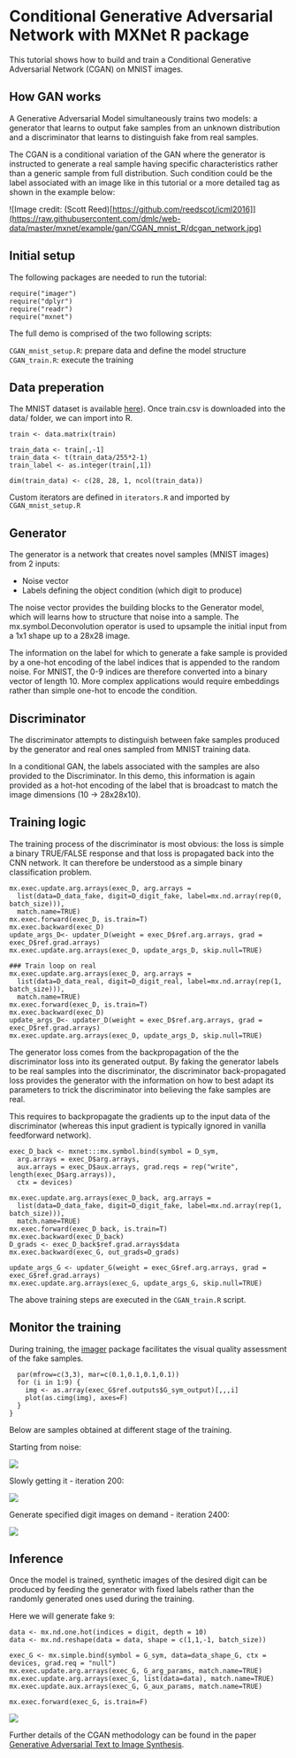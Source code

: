 <!--- Licensed to the Apache Software Foundation (ASF) under one -->
<!--- or more contributor license agreements.  See the NOTICE file -->
<!--- distributed with this work for additional information -->
<!--- regarding copyright ownership.  The ASF licenses this file -->
<!--- to you under the Apache License, Version 2.0 (the -->
<!--- "License"); you may not use this file except in compliance -->
<!--- with the License.  You may obtain a copy of the License at -->

<!---   http://www.apache.org/licenses/LICENSE-2.0 -->

<!--- Unless required by applicable law or agreed to in writing, -->
<!--- software distributed under the License is distributed on an -->
<!--- "AS IS" BASIS, WITHOUT WARRANTIES OR CONDITIONS OF ANY -->
<!--- KIND, either express or implied.  See the License for the -->
<!--- specific language governing permissions and limitations -->
<!--- under the License. -->

# Conditional Generative Adversarial Network with MXNet R package 

This tutorial shows how to build and train a Conditional Generative Adversarial Network (CGAN) on MNIST images.

## How GAN works
A Generative Adversarial Model simultaneously trains two models: a generator that learns to output fake samples from an unknown distribution and a discriminator that learns to distinguish fake from real samples.

The CGAN is a conditional variation of the GAN where the generator is instructed to generate a real sample having specific characteristics rather than a generic sample from full distribution. Such condition could be the label associated with an image like in this tutorial or a more detailed tag as shown in the example below:

![Image credit: (Scott Reed)[https://github.com/reedscot/icml2016]](https://raw.githubusercontent.com/dmlc/web-data/master/mxnet/example/gan/CGAN_mnist_R/dcgan_network.jpg)

## Initial setup

The following packages are needed to run the tutorial:

```
require("imager")
require("dplyr")
require("readr")
require("mxnet")
```

The full demo is comprised of the two following scripts:

```CGAN_mnist_setup.R```: prepare data and define the model structure
```CGAN_train.R```: execute the training

## Data preperation

The MNIST dataset is available [here](https://www.kaggle.com/c/digit-recognizer/data)). Once train.csv is downloaded into the data/ folder, we can import into R.

```train <- read_csv('data/train.csv')
train <- data.matrix(train)

train_data <- train[,-1]
train_data <- t(train_data/255*2-1)
train_label <- as.integer(train[,1])

dim(train_data) <- c(28, 28, 1, ncol(train_data))
```
Custom iterators are defined in ```iterators.R``` and imported by ```CGAN_mnist_setup.R```

## Generator
The generator is a network that creates novel samples (MNIST images) from 2 inputs:

- Noise vector
- Labels defining the object condition (which digit to produce)

The noise vector provides the building blocks to the Generator model, which will learns how to structure that noise into a sample. The mx.symbol.Deconvolution operator is used to upsample the initial input from a 1x1 shape up to a 28x28 image.

The information on the label for which to generate a fake sample is provided by a one-hot encoding of the label indices that is appended to the random noise. For MNIST, the 0-9 indices are therefore converted into a binary vector of length 10. More complex applications would require embeddings rather than simple one-hot to encode the condition.

## Discriminator
The discriminator attempts to distinguish between fake samples produced by the generator and real ones sampled from MNIST training data.

In a conditional GAN, the labels associated with the samples are also provided to the Discriminator. In this demo, this information is again provided as a hot-hot encoding of the label that is broadcast to match the image dimensions (10 -> 28x28x10).

## Training logic
The training process of the discriminator is most obvious: the loss is simple a binary TRUE/FALSE response and that loss is propagated back into the CNN network. It can therefore be understood as a simple binary classification problem.

```### Train loop on fake
mx.exec.update.arg.arrays(exec_D, arg.arrays = 
  list(data=D_data_fake, digit=D_digit_fake, label=mx.nd.array(rep(0, batch_size))), 
  match.name=TRUE)
mx.exec.forward(exec_D, is.train=T)
mx.exec.backward(exec_D)
update_args_D<- updater_D(weight = exec_D$ref.arg.arrays, grad = exec_D$ref.grad.arrays)
mx.exec.update.arg.arrays(exec_D, update_args_D, skip.null=TRUE)

### Train loop on real
mx.exec.update.arg.arrays(exec_D, arg.arrays = 
  list(data=D_data_real, digit=D_digit_real, label=mx.nd.array(rep(1, batch_size))), 
  match.name=TRUE)
mx.exec.forward(exec_D, is.train=T)
mx.exec.backward(exec_D)
update_args_D<- updater_D(weight = exec_D$ref.arg.arrays, grad = exec_D$ref.grad.arrays)
mx.exec.update.arg.arrays(exec_D, update_args_D, skip.null=TRUE)
```

The generator loss comes from the backpropagation of the the discriminator loss into its generated output. By faking the generator labels to be real samples into the discriminator, the discriminator back-propagated loss provides the generator with the information on how to best adapt its parameters to trick the discriminator into believing the fake samples are real.

This requires to backpropagate the gradients up to the input data of the discriminator (whereas this input gradient is typically ignored in vanilla feedforward network).

```### Update Generator weights - use a seperate executor for writing data gradients
exec_D_back <- mxnet:::mx.symbol.bind(symbol = D_sym, 
  arg.arrays = exec_D$arg.arrays, 
  aux.arrays = exec_D$aux.arrays, grad.reqs = rep("write", length(exec_D$arg.arrays)), 
  ctx = devices)

mx.exec.update.arg.arrays(exec_D_back, arg.arrays = 
  list(data=D_data_fake, digit=D_digit_fake, label=mx.nd.array(rep(1, batch_size))), 
  match.name=TRUE)
mx.exec.forward(exec_D_back, is.train=T)
mx.exec.backward(exec_D_back)
D_grads <- exec_D_back$ref.grad.arrays$data
mx.exec.backward(exec_G, out_grads=D_grads)

update_args_G <- updater_G(weight = exec_G$ref.arg.arrays, grad = exec_G$ref.grad.arrays)
mx.exec.update.arg.arrays(exec_G, update_args_G, skip.null=TRUE)
```

The above training steps are executed in the ```CGAN_train.R``` script.

## Monitor the training

During training, the [imager](http://dahtah.github.io/imager/) package facilitates the visual quality assessment of the fake samples.

```if (iteration==1 | iteration %% 100==0){
  par(mfrow=c(3,3), mar=c(0.1,0.1,0.1,0.1))
  for (i in 1:9) {
    img <- as.array(exec_G$ref.outputs$G_sym_output)[,,,i]
    plot(as.cimg(img), axes=F)
  }
}
```
Below are samples obtained at different stage of the training.

Starting from noise:

![](https://raw.githubusercontent.com/dmlc/web-data/master/mxnet/example/gan/CGAN_mnist_R/CGAN_1.png)

Slowly getting it - iteration 200:

![](https://raw.githubusercontent.com/dmlc/web-data/master/mxnet/example/gan/CGAN_mnist_R/CGAN_200.png)

Generate specified digit images on demand - iteration 2400:

![](https://raw.githubusercontent.com/dmlc/web-data/master/mxnet/example/gan/CGAN_mnist_R/CGAN_2400.png)

## Inference

Once the model is trained, synthetic images of the desired digit can be produced by feeding the generator with fixed labels rather than the randomly generated ones used during the training.

Here we will generate fake ```9```:

```digit <- mx.nd.array(rep(9, times=batch_size))
data <- mx.nd.one.hot(indices = digit, depth = 10)
data <- mx.nd.reshape(data = data, shape = c(1,1,-1, batch_size))

exec_G <- mx.simple.bind(symbol = G_sym, data=data_shape_G, ctx = devices, grad.req = "null")
mx.exec.update.arg.arrays(exec_G, G_arg_params, match.name=TRUE)
mx.exec.update.arg.arrays(exec_G, list(data=data), match.name=TRUE)
mx.exec.update.aux.arrays(exec_G, G_aux_params, match.name=TRUE)

mx.exec.forward(exec_G, is.train=F)
```
![](https://raw.githubusercontent.com/dmlc/web-data/master/mxnet/example/gan/CGAN_mnist_R/CGAN_infer_9.png)

Further details of the CGAN methodology can be found in the paper [Generative Adversarial Text to Image Synthesis](https://arxiv.org/abs/1605.05396).



